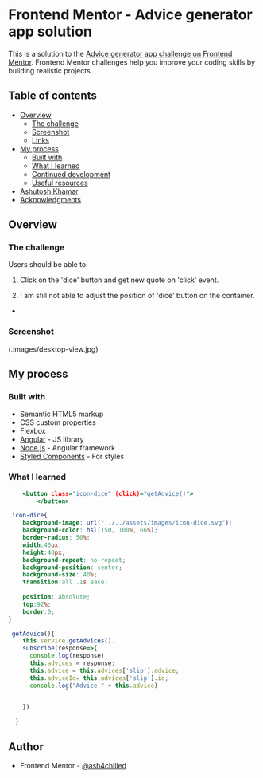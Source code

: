 # Frontend Mentor - Advice generator app solution

This is a solution to the [Advice generator app challenge on Frontend Mentor](https://www.frontendmentor.io/challenges/advice-generator-app-QdUG-13db). Frontend Mentor challenges help you improve your coding skills by building realistic projects.

## Table of contents

- [Overview](#overview)
  - [The challenge](#the-challenge)
  - [Screenshot](#screenshot)
  - [Links](#links)
- [My process](#my-process)
  - [Built with](#built-with)
  - [What I learned](#what-i-learned)
  - [Continued development](#continued-development)
  - [Useful resources](#useful-resources)
- [Ashutosh Khamar](#author)
- [Acknowledgments](#acknowledgments)

## Overview

### The challenge

Users should be able to:

1) Click on the 'dice' button and get new quote on 'click' event.

2) I am still not able to adjust the position of 'dice' button on the container.
- 

### Screenshot

(.images/desktop-view.jpg)



## My process

### Built with

- Semantic HTML5 markup
- CSS custom properties
- Flexbox
- [Angular](https://Angular.io/) - JS library
- [Node.js](https://nextjs.org/) - Angular framework
- [Styled Components](https://styled-components.com/) - For styles


### What I learned

```.advice.component.html
	<button class="icon-dice" (click)="getAdvice()">
        </button>
```
```advice.component.css
.icon-dice{
    background-image: url("../../assets/images/icon-dice.svg");
    background-color: hsl(150, 100%, 66%);
    border-radius: 50%;
    width:40px;
    height:40px;
    background-repeat: no-repeat;
    background-position: center;
    background-size: 40%;
    transition:all .1s ease;
    
    position: absolute;
    top:92%;
    border:0;
}
```
```advice.componnet.ts
 getAdvice(){
    this.service.getAdvices().
    subscribe(response=>{
      console.log(response)
      this.advices = response;
      this.advice = this.advices['slip'].advice;
      this.adviceId= this.advices['slip'].id;
      console.log("Advice " + this.advice)


    })
    
  }
```

## Author

- Frontend Mentor - [@ash4chilled](https://www.frontendmentor.io/profile/ash4chilled)